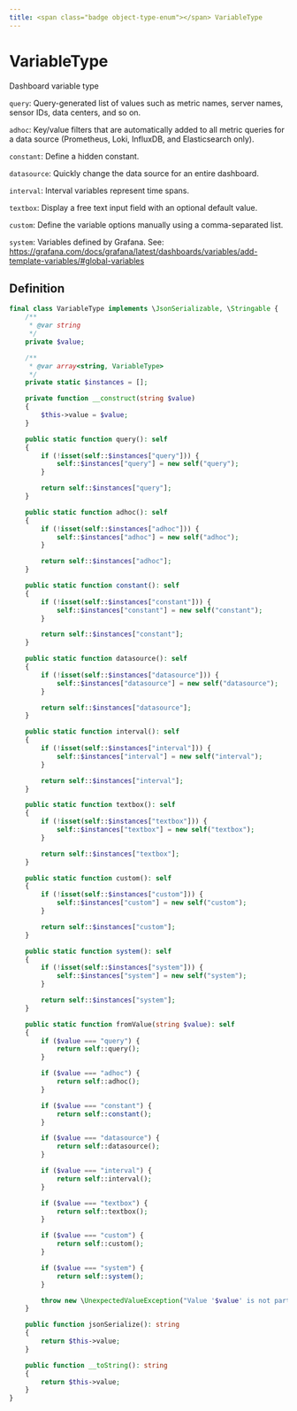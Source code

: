 ```yaml
---
title: <span class="badge object-type-enum"></span> VariableType
---
```

# <span class="badge object-type-enum"></span> VariableType

Dashboard variable type

`query`: Query-generated list of values such as metric names, server names, sensor IDs, data centers, and so on.

`adhoc`: Key/value filters that are automatically added to all metric queries for a data source (Prometheus, Loki, InfluxDB, and Elasticsearch only).

`constant`: 	Define a hidden constant.

`datasource`: Quickly change the data source for an entire dashboard.

`interval`: Interval variables represent time spans.

`textbox`: Display a free text input field with an optional default value.

`custom`: Define the variable options manually using a comma-separated list.

`system`: Variables defined by Grafana. See: https://grafana.com/docs/grafana/latest/dashboards/variables/add-template-variables/#global-variables

## Definition

```php
final class VariableType implements \JsonSerializable, \Stringable {
    /**
     * @var string
     */
    private $value;

    /**
     * @var array<string, VariableType>
     */
    private static $instances = [];

    private function __construct(string $value)
    {
        $this->value = $value;
    }

    public static function query(): self
    {
        if (!isset(self::$instances["query"])) {
            self::$instances["query"] = new self("query");
        }

        return self::$instances["query"];
    }

    public static function adhoc(): self
    {
        if (!isset(self::$instances["adhoc"])) {
            self::$instances["adhoc"] = new self("adhoc");
        }

        return self::$instances["adhoc"];
    }

    public static function constant(): self
    {
        if (!isset(self::$instances["constant"])) {
            self::$instances["constant"] = new self("constant");
        }

        return self::$instances["constant"];
    }

    public static function datasource(): self
    {
        if (!isset(self::$instances["datasource"])) {
            self::$instances["datasource"] = new self("datasource");
        }

        return self::$instances["datasource"];
    }

    public static function interval(): self
    {
        if (!isset(self::$instances["interval"])) {
            self::$instances["interval"] = new self("interval");
        }

        return self::$instances["interval"];
    }

    public static function textbox(): self
    {
        if (!isset(self::$instances["textbox"])) {
            self::$instances["textbox"] = new self("textbox");
        }

        return self::$instances["textbox"];
    }

    public static function custom(): self
    {
        if (!isset(self::$instances["custom"])) {
            self::$instances["custom"] = new self("custom");
        }

        return self::$instances["custom"];
    }

    public static function system(): self
    {
        if (!isset(self::$instances["system"])) {
            self::$instances["system"] = new self("system");
        }

        return self::$instances["system"];
    }

    public static function fromValue(string $value): self
    {
        if ($value === "query") {
            return self::query();
        }

        if ($value === "adhoc") {
            return self::adhoc();
        }

        if ($value === "constant") {
            return self::constant();
        }

        if ($value === "datasource") {
            return self::datasource();
        }

        if ($value === "interval") {
            return self::interval();
        }

        if ($value === "textbox") {
            return self::textbox();
        }

        if ($value === "custom") {
            return self::custom();
        }

        if ($value === "system") {
            return self::system();
        }

        throw new \UnexpectedValueException("Value '$value' is not part of the enum VariableType");
    }

    public function jsonSerialize(): string
    {
        return $this->value;
    }

    public function __toString(): string
    {
        return $this->value;
    }
}

```

